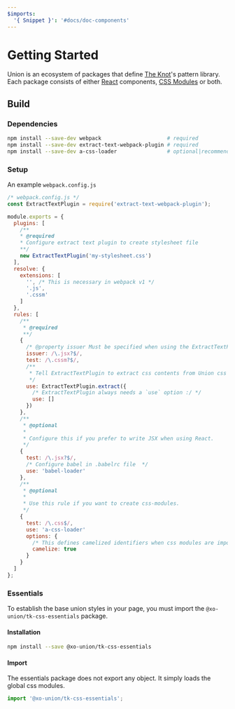```yaml
---
$imports:
  '{ Snippet }': '#docs/doc-components'
---
```


# Getting Started

Union is an ecosystem of packages that define [The Knot](http://www.theknot.com)'s pattern library. Each package consists of either [React]() components, [CSS Modules]() or both.

## Build

### Dependencies

```bash
npm install --save-dev webpack                     # required
npm install --save-dev extract-text-webpack-plugin # required
npm install --save-dev a-css-loader                # optional|recommended
```

### Setup

An example `webpack.config.js`

```javascript
/* webpack.config.js */
const ExtractTextPlugin = require('extract-text-webpack-plugin');

module.exports = {
  plugins: [
    /**
    * @required
    * Configure extract text plugin to create stylesheet file
    **/
    new ExtractTextPlugin('my-stylesheet.css')
  ],
  resolve: {
    extensions: [
      '', /* This is necessary in webpack v1 */
      '.js',
      '.cssm'
    ]
  },
  rules: [
    /**
     * @required
     **/
    {
      /* @property issuer Must be specified when using the ExtractTextPlugin  */
      issuer: /\.jsx?$/,
      test: /\.cssm?$/,
      /**
       * Tell ExtractTextPlugin to extract css contents from Union css modules
       */
      use: ExtractTextPlugin.extract({
        /* ExtractTextPlugin always needs a `use` option :/ */
        use: []
      })
    },
    /**
     * @optional
     *
     * Configure this if you prefer to write JSX when using React.
     */
    {
      test: /\.jsx?$/,
      /* Configure babel in .babelrc file  */
      use: 'babel-loader'
    },
    /**
     * @optional
     *
     * Use this rule if you want to create css-modules.
     */
    {
      test: /\.css$/,
      use: 'a-css-loader'
      options: {
        /* This defines camelized identifiers when css modules are imported */
        camelize: true
      }
    }
  ]
};
```


### Essentials

To establish the base union styles in your page, you must import the `@xo-union/tk-css-essentials` package.

#### Installation

```bash
npm install --save @xo-union/tk-css-essentials
```

#### Import

The essentials package does not export any object. It simply loads the global css modules.

```javascript
import '@xo-union/tk-css-essentials';
```


